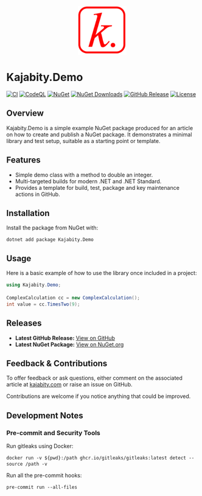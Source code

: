 ﻿<p align="center">
  <img src="kajabity.demo.logo.png" alt="Kajabity.Demo logo" width="128"/>
</p>

Kajabity.Demo
=============

[![CI](https://github.com/kajabity/Kajabity.Demo/actions/workflows/ci.yml/badge.svg)](https://github.com/kajabity/Kajabity.Demo/actions/workflows/ci.yml)
[![CodeQL](https://github.com/kajabity/Kajabity.Demo/actions/workflows/codeql.yml/badge.svg)](https://github.com/kajabity/Kajabity.Demo/actions/workflows/codeql.yml)
[![NuGet](https://img.shields.io/nuget/v/Kajabity.Demo.svg)](https://www.nuget.org/packages/Kajabity.Demo/)
[![NuGet Downloads](https://img.shields.io/nuget/dt/Kajabity.Demo.svg)](https://www.nuget.org/packages/Kajabity.Demo/)
[![GitHub Release](https://img.shields.io/github/v/release/kajabity/Kajabity.Demo.svg)](https://github.com/kajabity/Kajabity.Demo/releases)
[![License](https://img.shields.io/github/license/kajabity/Kajabity.Demo.svg)](https://github.com/kajabity/Kajabity.Demo/blob/main/LICENSE)

Overview
--------
Kajabity.Demo is a simple example NuGet package produced for an article on how to create and publish a NuGet package. It
demonstrates a minimal library and test setup, suitable as a starting point or template.

Features
--------

- Simple demo class with a method to double an integer.
- Multi-targeted builds for modern .NET and .NET Standard.
- Provides a template for build, test, package and key maintenance actions in GitHub.

Installation
------------
Install the package from NuGet with:

```shell
dotnet add package Kajabity.Demo
```

Usage
-----
Here is a basic example of how to use the library once included in a project:

```csharp
using Kajabity.Demo;

ComplexCalculation cc = new ComplexCalculation();
int value = cc.TimesTwo(9);
```

Releases
--------
- **Latest GitHub Release:** [View on GitHub](https://github.com/kajabity/Kajabity.Demo/releases/latest)
- **Latest NuGet Package:** [View on NuGet.org](https://www.nuget.org/packages/Kajabity.Demo/)

Feedback & Contributions
-------------------------
To offer feedback or ask questions, either comment on the associated article
at [kajabity.com](https://www.kajabity.com/) or raise an issue on GitHub.

Contributions are welcome if you notice anything that could be improved.

Development Notes
-----------------

### Pre-commit and Security Tools
Run gitleaks using Docker:

```shell
docker run -v ${pwd}:/path ghcr.io/gitleaks/gitleaks:latest detect --source /path -v
```

Run all the pre-commit hooks:

```shell
pre-commit run --all-files
```

